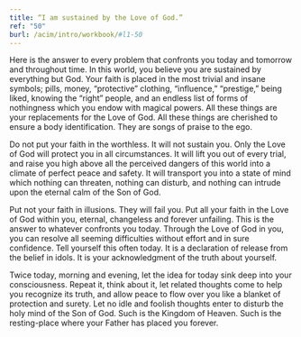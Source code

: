 ```yaml
---
title: “I am sustained by the Love of God.”
ref: "50"
burl: /acim/intro/workbook/#l1-50
---
```


Here is the answer to every problem that confronts you today and
tomorrow and throughout time. In this world, you believe you are
sustained by everything but God. Your faith is placed in the most trivial
and insane symbols; pills, money, “protective” clothing, “influence,”
“prestige,” being liked, knowing the “right” people, and an endless list
of forms of nothingness which you endow with magical powers. All these
things are your replacements for the Love of God. All these things are
cherished to ensure a body identification. They are songs of praise to
the ego.

Do not put your faith in the worthless. It will not sustain you. Only
the Love of God will protect you in all circumstances. It will lift you
out of every trial, and raise you high above all the perceived dangers
of this world into a climate of perfect peace and safety. It will
transport you into a state of mind which nothing can threaten, nothing
can disturb, and nothing can intrude upon the eternal calm of the Son of
God.

Put not your faith in illusions. They will fail you. Put all your faith
in the Love of God within you, eternal, changeless and forever
unfailing. This is the answer to whatever confronts you today. Through
the Love of God in you, you can resolve all seeming difficulties without
effort and in sure confidence. Tell yourself this often today. It is a
declaration of release from the belief in idols. It is your
acknowledgment of the truth about yourself.

Twice today, morning and evening, let the idea for today sink deep into
your consciousness. Repeat it, think about it, let related thoughts come
to help you recognize its truth, and allow peace to flow over you like a
blanket of protection and surety. Let no idle and foolish thoughts enter
to disturb the holy mind of the Son of God. Such is the Kingdom of
Heaven. Such is the resting-place where your Father has placed you
forever.

